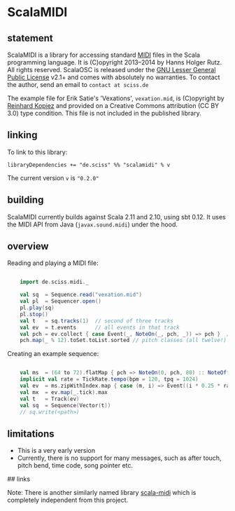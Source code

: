 # ScalaMIDI

## statement

ScalaMIDI is a library for accessing standard [MIDI](http://www.midi.org/) files in the Scala programming language. It is (C)opyright 2013&ndash;2014 by Hanns Holger Rutz. All rights reserved. ScalaOSC is released under the [GNU Lesser General Public License](https://raw.github.com/Sciss/ScalaMIDI/master/LICENSE) v2.1+ and comes with absolutely no warranties. To contact the author, send an email to `contact at sciss.de`

The example file for Erik Satie's 'Vexations', `vexation.mid`, is (C)opyright by [Reinhard Kopiez](http://musicweb.hmt-hannover.de/satie/) and provided on a Creative Commons attribution (CC BY 3.0) type condition. This file is not included in the published library.

## linking

To link to this library:

    libraryDependencies += "de.sciss" %% "scalamidi" % v

The current version `v` is `"0.2.0"`

## building

ScalaMIDI currently builds against Scala 2.11 and 2.10, using sbt 0.12. It uses the MIDI API from Java (`javax.sound.midi`) under the hood.

## overview

Reading and playing a MIDI file:

```scala

    import de.sciss.midi._

    val sq  = Sequence.read("vexation.mid")
    val pl  = Sequencer.open()
    pl.play(sq)
    pl.stop()
    val t   = sq.tracks(1)  // second of three tracks
    val ev  = t.events      // all events in that track
    val pch = ev.collect { case Event(_, NoteOn(_, pch, _)) => pch }  // pitches
    pch.map(_ % 12).toSet.toList.sorted // pitch classes (all twelve!)
```

Creating an example sequence:

```scala

    val ms  = (64 to 72).flatMap { pch => NoteOn(0, pch, 80) :: NoteOff(0, pch, 0) :: Nil }
    implicit val rate = TickRate.tempo(bpm = 120, tpq = 1024)
    val ev  = ms.zipWithIndex.map { case (m, i) => Event((i * 0.25 * rate.value).toLong, m) }
    val mx  = ev.map(_.tick).max
    val t   = Track(ev)
    val sq  = Sequence(Vector(t))
    // sq.write(<path>)
```

## limitations

- This is a very early version
- Currently, there is no support for many messages, such as after touch, pitch bend, time code, song pointer etc.

## links

Note: There is another similarly named library [scala-midi](http://code.google.com/p/scala-midi/) which is completely independent from this project.
